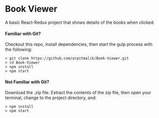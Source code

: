 # Book Viewer
A basic React-Redux project that shows details of the books when clicked.

#### Familiar with Git?
Checkout this repo, install dependencies, then start the gulp process with the following:

```
> git clone https://github.com/arpitmalik/Book-Viewer.git
> cd Book-Viewer
> npm install
> npm start
```

#### Not Familiar with Git?
Download the .zip file.  Extract the contents of the zip file, then open your terminal, change to the project directory, and:

```
> npm install
> npm start
```
